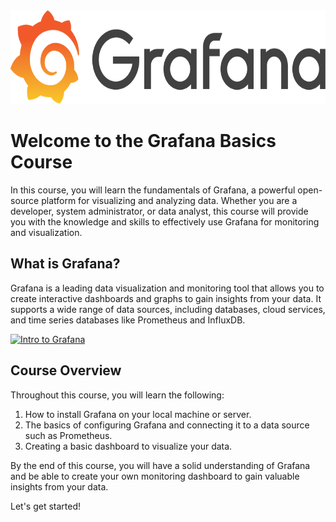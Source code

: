 <img src="../assets/grafana_logo.png" style=" height: 150px">

# Welcome to the Grafana Basics Course

In this course, you will learn the fundamentals of Grafana, a powerful open-source platform for visualizing and analyzing data. Whether you are a developer, system administrator, or data analyst, this course will provide you with the knowledge and skills to effectively use Grafana for monitoring and visualization.

## What is Grafana?

Grafana is a leading data visualization and monitoring tool that allows you to create interactive dashboards and graphs to gain insights from your data. It supports a wide range of data sources, including databases, cloud services, and time series databases like Prometheus and InfluxDB.

[![Intro to Grafana](https://img.youtube.com/vi/4-z1-eEHhvs/0.jpg)](https://www.youtube.com/watch?v=4-z1-eEHhvs)


## Course Overview

Throughout this course, you will learn the following:

1. How to install Grafana on your local machine or server.
2. The basics of configuring Grafana and connecting it to a data source such as Prometheus.
3. Creating a basic dashboard to visualize your data.

By the end of this course, you will have a solid understanding of Grafana and be able to create your own monitoring dashboard to gain valuable insights from your data.

Let's get started!
